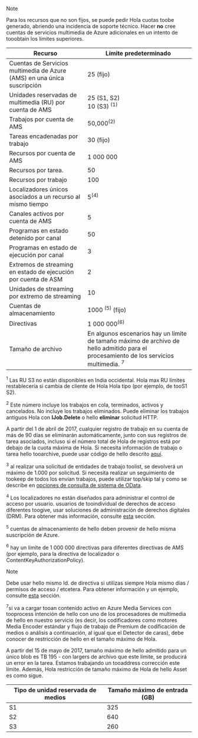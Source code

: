 >[!NOTE]
>Para los recursos que no son fijos, se puede pedir Hola cuotas toobe generado, abriendo una incidencia de soporte técnico. Hacer **no** cree cuentas de servicios multimedia de Azure adicionales en un intento de tooobtain los límites superiores.

| Recurso | Límite predeterminado | 
| --- | --- | 
| Cuentas de Servicios multimedia de Azure (AMS) en una única suscripción | 25 (fijo) |
| Unidades reservadas de multimedia (RU) por cuenta de AMS |25 (S1, S2)<br/>10 (S3) <sup>(1)</sup> | 
| Trabajos por cuenta de AMS | 50,000<sup>(2)</sup> |
| Tareas encadenadas por trabajo | 30 (fijo) |
| Recursos por cuenta de AMS | 1 000 000|
| Recursos por tarea. | 50 |
| Recursos por trabajo | 100 |
| Localizadores únicos asociados a un recurso al mismo tiempo | 5<sup>(4)</sup> |
| Canales activos por cuenta de AMS |5|
| Programas en estado detenido por canal  |50|
| Programas en estado de ejecución por canal  |3|
| Extremos de streaming en estado de ejecución por cuenta de ASM|2|
| Unidades de streaming por extremo de streaming |10 |
| Cuentas de almacenamiento | 1000 <sup>(5)</sup> (fijo) |
| Directivas | 1 000 000<sup>(6)</sup> |
| Tamaño de archivo| En algunos escenarios hay un límite de tamaño máximo de archivo de hello admitido para el procesamiento de los servicios multimedia. <sup>7</sup> |
  
<sup>1</sup> Las RU S3 no están disponibles en India occidental. Hola max RU límites restablecería si cambia de cliente de Hola Hola tipo (por ejemplo, de tooS1 S2). 

<sup>2</sup> Este número incluye los trabajos en cola, terminados, activos y cancelados. No incluye los trabajos eliminados. Puede eliminar los trabajos antiguos Hola con **IJob.Delete** o hello **eliminar** solicitud HTTP.

A partir del 1 de abril de 2017, cualquier registro de trabajo en su cuenta de más de 90 días se eliminarán automáticamente, junto con sus registros de tarea asociados, incluso si el número total de Hola de registros está por debajo de la cuota máxima de Hola. Si necesita información de trabajo o tarea hello tooarchive, puede usar código de hello descrito [aquí](../articles/media-services/media-services-dotnet-manage-entities.md).

<sup>3</sup> al realizar una solicitud de entidades de trabajo toolist, se devolverá un máximo de 1.000 por solicitud. Si necesita realizar un seguimiento de tookeep de todos los envían trabajos, puede utilizar top/skip tal y como se describe en [opciones de consulta de sistema de OData](http://msdn.microsoft.com/library/gg309461.aspx).

<sup>4</sup> Los localizadores no están diseñados para administrar el control de acceso por usuario. usuarios de tooindividual de derechos de acceso diferentes toogive, usar soluciones de administración de derechos digitales (DRM). Para obtener más información, consulte [esta](../articles/media-services/media-services-content-protection-overview.md) sección.

<sup>5</sup> cuentas de almacenamiento de hello deben provenir de hello misma suscripción de Azure.

<sup>6</sup> hay un límite de 1 000 000 directivas para diferentes directivas de AMS (por ejemplo, para la directiva de localizador o ContentKeyAuthorizationPolicy). 

>[!NOTE]
> Debe usar hello mismo Id. de directiva si utilizas siempre Hola mismo días / permisos de acceso / etcetera. Para obtener información y un ejemplo, consulte [esta](../articles/media-services/media-services-dotnet-manage-entities.md#limit-access-policies) sección.

<sup>7</sup>si va a cargar tooan contenido activo en Azure Media Services con tooprocess intención de hello con uno de los procesadores de multimedia de hello en nuestro servicio (es decir, los codificadores como motores Media Encoder estándar y flujo de trabajo de Premium de codificación de medios o análisis a continuación, al igual que el Detector de caras), debe conocer de restricción de hello en el tamaño máximo de Hola. 

A partir del 15 de mayo de 2017, tamaño máximo de hello admitido para un único blob es TB 195 - con largers de archivo que este límite, se producirá un error en la tarea. Estamos trabajando un tooaddress corrección este límite. Además, Hola restricción de tamaño máximo de Hola de hello Asset es como sigue.

| Tipo de unidad reservada de medios | Tamaño máximo de entrada (GB)| 
| --- | --- | 
|S1 | 325|
|S2 | 640|
|S3 | 260|
